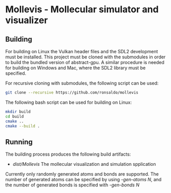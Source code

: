 # Mollevis - Mollecular simulator and visualizer

## Building

For building on Linux the Vulkan header files and the SDL2 development must be installed. This project must be cloned with the submodules in order to build the bundled version of abstract-gpu. A similar procedure is needed for building on Windows and Mac, where the SDL2 library must be specified. 

For recursive cloning with submodules, the following script can be used:

```bash
git clone --recursive https://github.com/ronsaldo/mollevis
```

The following bash script can be used for building on Linux:

```bash
mkdir build
cd build
cmake ..
cmake --build .
```

## Running

The building process produces the following build artifacts:

- *dist/Mollevis* The mollecular visualization and simulation spplication

Currently only randomly generated atoms and bonds are supported. The number of generated atoms can be specified by using *-gen-atoms N*, and the number of generated bonds is specified with *-gen-bonds N*

